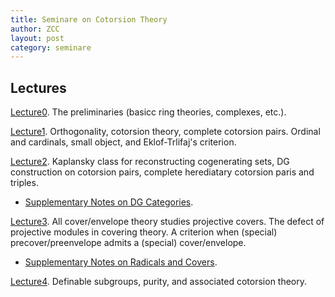 ```yaml
---
title: Seminare on Cotorsion Theory
author: ZCC
layout: post
category: seminare
---
```


## Lectures

[Lecture0](25SumLec0). The preliminaries (basicc ring theories, complexes, etc.).

[Lecture1](25SumLec1). Orthogonality, cotorsion theory, complete cotorsion pairs. Ordinal and cardinals, small object, and Eklof-Trlifaj's criterion.

[Lecture2](25SumLec2). Kaplansky class for reconstructing cogenerating sets, DG construction on cotorsion pairs, complete herediatary cotorsion paris and triples.

- [Supplementary Notes on DG Categories](DGAlgCat-Intro).

[Lecture3](25SumLec3). All cover/envelope theory studies projective covers. The defect of projective modules in covering theory. A criterion when (special) precover/preenvelope admits a (special) cover/envelope.

- [Supplementary Notes on Radicals and Covers](Radicals).

[Lecture4](25SumLec4). Definable subgroups, purity, and associated cotorsion theory.
